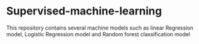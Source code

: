 # Supervised-machine-learning
This repository contains several machine models such as linear Regression model, Logistic Regression model and Random forest classification model 
